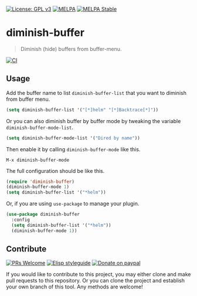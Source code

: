 [![License: GPL v3](https://img.shields.io/badge/License-GPL%20v3-blue.svg)](https://www.gnu.org/licenses/gpl-3.0)
[![MELPA](https://melpa.org/packages/diminish-buffer-badge.svg)](https://melpa.org/#/diminish-buffer)
[![MELPA Stable](https://stable.melpa.org/packages/diminish-buffer-badge.svg)](https://stable.melpa.org/#/diminish-buffer)

# diminish-buffer
> Diminish (hide) buffers from buffer-menu.

[![CI](https://github.com/jcs-elpa/diminish-buffer/actions/workflows/test.yml/badge.svg)](https://github.com/jcs-elpa/diminish-buffer/actions/workflows/test.yml)

## Usage

Add the buffer name to list `diminish-buffer-list` that you want to diminish
from buffer menu.

```el
(setq diminish-buffer-list '("[*]helm" "[*]Backtrace[*]"))
```

Or you can also diminish buffer by buffer mode by tweaking the variable
`diminish-buffer-mode-list`.

```el
(setq diminish-buffer-mode-list '("Dired by name"))
```

Then enable it by calling `diminish-buffer-mode` like this.

```
M-x diminish-buffer-mode
```

The full configuration should be like this.

```el
(require 'diminish-buffer)
(diminish-buffer-mode 1)
(setq diminish-buffer-list '("*helm"))
```

Or, if you are using `use-package` to manage your plugin.

```el
(use-package diminish-buffer
  :config
  (setq diminish-buffer-list '("*helm"))
  (diminish-buffer-mode 1))
```

## Contribute

[![PRs Welcome](https://img.shields.io/badge/PRs-welcome-brightgreen.svg)](http://makeapullrequest.com)
[![Elisp styleguide](https://img.shields.io/badge/elisp-style%20guide-purple)](https://github.com/bbatsov/emacs-lisp-style-guide)
[![Donate on paypal](https://img.shields.io/badge/paypal-donate-1?logo=paypal&color=blue)](https://www.paypal.me/jcs090218)

If you would like to contribute to this project, you may either
clone and make pull requests to this repository. Or you can
clone the project and establish your own branch of this tool.
Any methods are welcome!
